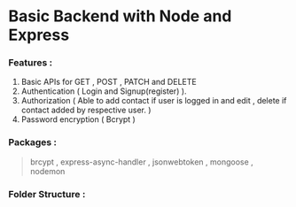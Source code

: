 # Basic Backend with Node and Express
### Features : 
1. Basic APIs for GET , POST , PATCH and DELETE
2. Authentication ( Login and Signup(register) ).
3. Authorization ( Able to add contact if user is logged in and edit , delete if contact added by respective user. )
4. Password encryption ( Bcrypt )


### Packages :
> brcypt , express-async-handler , jsonwebtoken , mongoose , nodemon


### Folder Structure : 
